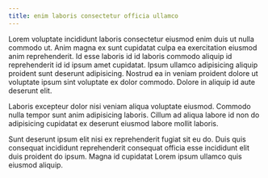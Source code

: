```yaml
---
title: enim laboris consectetur officia ullamco
---
```


Lorem voluptate incididunt laboris consectetur eiusmod enim duis ut nulla commodo ut. Anim magna ex sunt cupidatat culpa ea exercitation eiusmod anim reprehenderit. Id esse laboris id id laboris commodo aliquip id reprehenderit id id ipsum amet cupidatat. Ipsum ullamco adipisicing aliquip proident sunt deserunt adipisicing. Nostrud ea in veniam proident dolore ut voluptate ipsum sint voluptate ex dolor commodo. Dolore in aliquip id aute deserunt elit.

Laboris excepteur dolor nisi veniam aliqua voluptate eiusmod. Commodo nulla tempor sunt anim adipisicing laboris. Cillum ad aliqua labore id non do adipisicing cupidatat ex deserunt eiusmod labore mollit laboris.

Sunt deserunt ipsum elit nisi ex reprehenderit fugiat sit eu do. Duis quis consequat incididunt reprehenderit consequat officia esse incididunt elit duis proident do ipsum. Magna id cupidatat Lorem ipsum ullamco quis eiusmod aliquip.